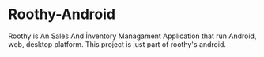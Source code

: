 # Roothy-Android
Roothy is An Sales And İnventory Managament Application that run Android, web, desktop platform. This project is just part of roothy's android.
